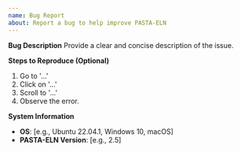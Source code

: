 ```yaml
---
name: Bug Report
about: Report a bug to help improve PASTA-ELN
---
```


**Bug Description**
Provide a clear and concise description of the issue.

**Steps to Reproduce (Optional)**
1. Go to '...'
2. Click on '...'
3. Scroll to '...'
4. Observe the error.

**System Information**
- **OS**: [e.g., Ubuntu 22.04.1, Windows 10, macOS]
- **PASTA-ELN Version**: [e.g., 2.5]
